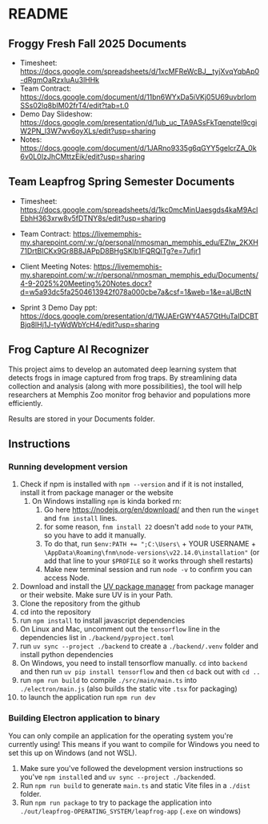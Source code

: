 # README

## Froggy Fresh Fall 2025 Documents
* Timesheet: https://docs.google.com/spreadsheets/d/1xcMFReWcBJ__tyjXvqYqbAp0-dRgmOaRzxluAu3lHHk
* Team Contract: https://docs.google.com/document/d/11bn6WYxDa5iVKj05U69uvbrIomSSs02lq8bIM02frT4/edit?tab=t.0
* Demo Day Slideshow: https://docs.google.com/presentation/d/1ub_uc_TA9ASsFkTqenqteI9cgiW2PN_l3W7wv6oyXLs/edit?usp=sharing
* Notes: https://docs.google.com/document/d/1JARno9335g6qGYY5gelcrZA_0k6v0L0IzJhCMttzEik/edit?usp=sharing

## Team Leapfrog Spring Semester Documents

* Timesheet:
<https://docs.google.com/spreadsheets/d/1kc0mcMinUaesgds4kaM9AclEbhH363xrw8v5fDTNY8s/edit?usp=sharing>

* Team Contract:
<https://livememphis-my.sharepoint.com/:w:/g/personal/nmosman_memphis_edu/EZlw_2KXH71DrtBlCKx9Gr8B8JAPpD8BHgSKlb1FQRQiTg?e=7ufjr1>

* Client Meeting Notes:
<https://livememphis-my.sharepoint.com/:w:/r/personal/nmosman_memphis_edu/Documents/4-9-2025%20Meeting%20Notes.docx?d=w5a93dc5fa2504613942f078a000cbe7a&csf=1&web=1&e=aUBctN>

* Sprint 3 Demo Day ppt:
 <https://docs.google.com/presentation/d/1WJAErGWY4A57GtHuTaIDCBTBjq8lHj1J-tyWdWbYcH4/edit?usp=sharing>
  
## Frog Capture AI Recognizer

This project aims to develop an automated deep learning system that detects frogs in image captured from frog traps.
By streamlining data collection and analysis (along with more possibilities), the tool will help researchers at Memphis Zoo monitor frog behavior and populations more efficiently.

Results are stored in your Documents folder.

## Instructions

### Running development version

1. Check if npm is installed with `npm --version` and if it is not installed, install it from package manager or the website
   1. On Windows installing `npm` is kinda borked rn:
      1. Go here <https://nodejs.org/en/download/> and then run the `winget` and `fnm install` lines.
      2. for some reason, `fnm install 22` doesn't add `node` to your `PATH`, so you have to add it manually.
      3. To do that, run `$env:PATH += ";C:\Users\` + YOUR USERNAME + `\AppData\Roaming\fnm\node-versions\v22.14.0\installation"` (or add that line to your `$PROFILE` so it works through shell restarts)
      4. Make new terminal session and run `node -v` to confirm you can access Node.
2. Download and install the [UV package manager](https://docs.astral.sh/uv/) from package manager or their website. Make sure UV is in your Path.
3. Clone the repository from the github
4. cd into the repository
5. run `npm install` to install javascript dependencies
6. On Linux and Mac, uncomment out the `tensorflow` line in the dependencies list in `./backend/pyproject.toml`
7. run `uv sync --project ./backend` to create a `./backend/.venv` folder and install python dependencies
8. On Windows, you need to install tensorflow manually. `cd` into `backend` and then run `uv pip install tensorflow` and then `cd` back out with `cd ..`
9. run `npm run build` to compile `./src/main/main.ts` into `./electron/main.js` (also builds the static vite `.tsx` for packaging)
10. to launch the application run `npm run dev`

### Building Electron application to binary

You can only compile an application for the operating system you're currently using! This means if you want to compile for Windows you need to set this up on Windows (and not WSL).

1. Make sure you've followed the development version instructions so you've `npm install`ed and `uv sync --project ./backend`ed.
2. Run `npm run build` to generate `main.ts` and static Vite files in a `./dist` folder.
3. Run `npm run package` to try to package the application into `./out/leapfrog-OPERATING_SYSTEM/leapfrog-app` (`.exe` on windows)
